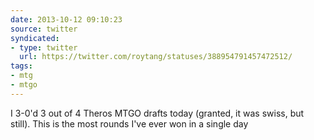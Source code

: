 ```yaml
---
date: 2013-10-12 09:10:23
source: twitter
syndicated:
- type: twitter
  url: https://twitter.com/roytang/statuses/388954791457472512/
tags:
- mtg
- mtgo
---
```


I 3-0'd 3 out of 4 Theros MTGO drafts today (granted, it was swiss, but still). This is the most rounds I've ever won in a single day